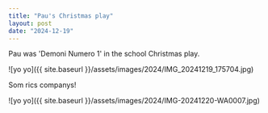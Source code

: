 ```yaml
---
title: "Pau's Christmas play"
layout: post
date: "2024-12-19"
---
```


Pau was 'Demoni Numero 1' in the school Christmas play.

![yo yo]({{ site.baseurl }}/assets/images/2024/IMG_20241219_175704.jpg)

Som rics companys!

![yo yo]({{ site.baseurl }}/assets/images/2024/IMG-20241220-WA0007.jpg)
